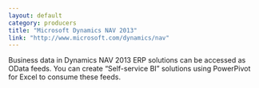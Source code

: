 ```yaml
---
layout: default
category: producers
title: "Microsoft Dynamics NAV 2013"
link: "http://www.microsoft.com/dynamics/nav"
---
```

Business data in Dynamics NAV 2013 ERP solutions can be accessed as OData feeds. You can create “Self-service BI” solutions using PowerPivot for Excel to consume these feeds.
